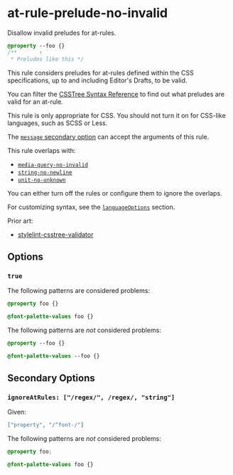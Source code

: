 # at-rule-prelude-no-invalid

Disallow invalid preludes for at-rules.

<!-- prettier-ignore -->
```css
@property --foo {}
/**       ↑
 * Preludes like this */
```

This rule considers preludes for at-rules defined within the CSS specifications, up to and including Editor's Drafts, to be valid.

You can filter the [CSSTree Syntax Reference](https://csstree.github.io/docs/syntax/) to find out what preludes are valid for an at-rule.

This rule is only appropriate for CSS. You should not turn it on for CSS-like languages, such as SCSS or Less.

The [`message` secondary option](https://github.com/stylelint/stylelint/16.17.0/docs/user-guide/configure.md#message) can accept the arguments of this rule.

This rule overlaps with:

- [`media-query-no-invalid`](https://github.com/stylelint/stylelint/16.17.0/lib/rules/media-query-no-invalid/README.md)
- [`string-no-newline`](https://github.com/stylelint/stylelint/16.17.0/lib/rules/string-no-newline/README.md)
- [`unit-no-unknown`](https://github.com/stylelint/stylelint/16.17.0/lib/rules/unit-no-unknown/README.md)

You can either turn off the rules or configure them to ignore the overlaps.

For customizing syntax, see the [`languageOptions`](https://github.com/stylelint/stylelint/16.17.0/docs/user-guide/configure.md#languageoptions) section.

Prior art:

- [stylelint-csstree-validator](https://www.npmjs.com/package/stylelint-csstree-validator)

## Options

### `true`

The following patterns are considered problems:

<!-- prettier-ignore -->
```css
@property foo {}
```

<!-- prettier-ignore -->
```css
@font-palette-values foo {}
```

The following patterns are _not_ considered problems:

<!-- prettier-ignore -->
```css
@property --foo {}
```

<!-- prettier-ignore -->
```css
@font-palette-values --foo {}
```

## Secondary Options

### `ignoreAtRules: ["/regex/", /regex/, "string"]`

Given:

```json
["property", "/^font-/"]
```

The following patterns are _not_ considered problems:

<!-- prettier-ignore -->
```css
@property foo;
```

<!-- prettier-ignore -->
```css
@font-palette-values foo {}
```
